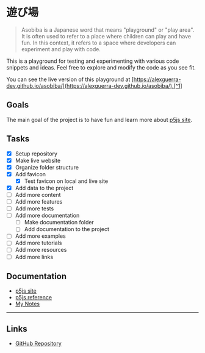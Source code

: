 # 遊び場

> Asobiba is a Japanese word that means "playground" or "play area". It is often used to refer to a place where children can play and have fun. In this context, it refers to a space where developers can experiment and play with code.

This is a playground for testing and experimenting with various code snippets and ideas. Feel free to explore and modify the code as you see fit.

You can see the live version of this playground at [https://alexguerra-dev.github.io/asobiba/](https://alexguerra-dev.github.io/asobiba/).[^1]

## Goals

The main goal of the project is to have fun and learn more about [p5js site](https://p5js.org/).

## Tasks

- [x] Setup repository
- [x] Make live website
- [x] Organize folder structure
- [x] Add favicon
  - [x] Test favicon on local and live site
- [x] Add data to the project
- [ ] Add more content
- [ ] Add more features
- [ ] Add more tests
- [ ] Add more documentation
  - [ ] Make documentation folder
  - [ ] Add documentation to the project
- [ ] Add more examples
- [ ] Add more tutorials
- [ ] Add more resources
- [ ] Add more links

## Documentation

- [p5js site](https://p5js.org/)
- [p5js reference](https://p5js.org/reference/)
- [My Notes](doc/p5js.md)

---

## Links

- [GitHub Repository](https://github.com/alexguerra-dev/asobiba)

[^1]: This is a github pages site, so the live version is always up to date with the latest changes in the main branch.
